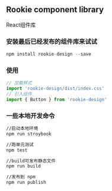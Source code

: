 ## Rookie component library

React组件库

### 安装最后已经发布的组件库来试试

~~~javascript
npm install rookie-design --save
~~~

### 使用

~~~javascript
// 加载样式
import 'rookie-design/dist/index.css'
// 引入组件
import { Button } from 'rookie-design'
~~~



### 一些本地开发命令

~~~bash
//启动本地环境
npm run stroybook

//跑单元测试
npm test

//build可发布静态文件
npm run build

//发布到 npm
npm run publish
~~~
